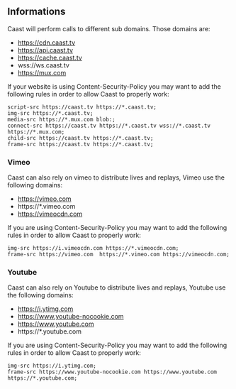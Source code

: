 ## Informations

Caast will perform calls to different sub domains. Those domains are:

- https://cdn.caast.tv
- https://api.caast.tv
- https://cache.caast.tv
- wss://ws.caast.tv
- https://mux.com

If your website is using Content-Security-Policy you may want to add the following rules in order to allow Caast to properly work:

```
script-src https://caast.tv https://*.caast.tv;
img-src https://*.caast.tv;
media-src https://*.mux.com blob:;
connect-src https://caast.tv https://*.caast.tv wss://*.caast.tv https://*.mux.com;
child-src https://caast.tv https://*.caast.tv;
frame-src https://caast.tv https://*.caast.tv;
```

### Vimeo

Caast can also rely on vimeo to distribute lives and replays, Vimeo use the following domains:

- https://vimeo.com
- https://\*.vimeo.com
- https://vimeocdn.com

If you are using Content-Security-Policy you may want to add the following rules in order to allow Caast to properly work:

```
img-src https://i.vimeocdn.com https://*.vimeocdn.com;
frame-src https://vimeo.com  https://*.vimeo.com https://vimeocdn.com;
```

### Youtube

Caast can also rely on Youtube to distribute lives and replays, Youtube use the following domains:

- https://i.ytimg.com
- https://www.youtube-nocookie.com
- https://www.youtube.com
- https://\*.youtube.com

If you are using Content-Security-Policy you may want to add the following rules in order to allow Caast to properly work:

```
img-src https://i.ytimg.com;
frame-src https://www.youtube-nocookie.com https://www.youtube.com https://*.youtube.com;
```
